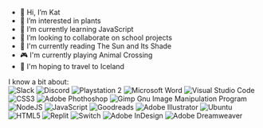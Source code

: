 - 👋 Hi, I’m Kat
- 👀 I’m interested in plants
- 🌱 I’m currently learning JavaScript
- 💞️ I’m looking to collaborate on school projects
- 📖 I'm currently reading The Sun and Its Shade
- 🎮 I'm currently playing Animal Crossing
- 🛫 I'm hoping to travel to Iceland
<!-- - 📫 How to reach me ...-->

<!---
ktannehill/ktannehill is a ✨ special ✨ repository because its `README.md` (this file) appears on your GitHub profile.
You can click the Preview link to take a look at your changes.
--->

<!-- <img src="" alt="" style="max-width:100%"> -->

<p>I know a bit about: <br>
  <!-- Purple -->
  <img src="https://img.shields.io/badge/Slack-4A154B?style=for-the-badge&logo=slack&logoColor=white" alt="Slack" style="max-width:100%">
  <img src="https://img.shields.io/badge/Discord-%235865F2.svg?style=for-the-badge&logo=discord&logoColor=white" alt="Discord" style="max-width:100%">
  <!-- Blue-->
  <img src="https://img.shields.io/badge/Playstation%202-003791?style=for-the-badge&logo=playstation-2&logoColor=white" alt="Playstation 2" style="max-width:100%">
  <img src="https://img.shields.io/badge/Microsoft_Word-2B579A?style=for-the-badge&logo=microsoft-word&logoColor=white" alt="Microsoft Word" style="max-width:100%">
  <img src="https://img.shields.io/badge/Visual%20Studio%20Code-0078d7.svg?style=for-the-badge&logo=visual-studio-code&logoColor=white" alt="Visual Studio Code" style="max-width:100%">
  <img src="https://img.shields.io/badge/css3-%231572B6.svg?style=for-the-badge&logo=css3&logoColor=white" alt="CSS3" style="max-width:100%">
  <img src="https://img.shields.io/badge/adobe%20photoshop-%2331A8FF.svg?style=for-the-badge&logo=adobe%20photoshop&logoColor=white" alt="Adobe Phothoshop" style="max-width: 100%;">
  <img src="https://img.shields.io/badge/Gimp-657D8B?style=for-the-badge&logo=gimp&logoColor=FFFFFF" alt="Gimp Gnu Image Manipulation Program" style="max-width: 100%;">
  <!-- Green -->
  <img src="https://img.shields.io/badge/node.js-6DA55F?style=for-the-badge&logo=node.js&logoColor=white" alt="NodeJS" style="max-width:100%">
  <!-- Yellow -->
  <img src="https://img.shields.io/badge/javascript-%23323330.svg?style=for-the-badge&logo=javascript&logoColor=%23F7DF1E" alt="JavaScript" style="max-width:100%">
  <img src="https://img.shields.io/badge/Goodreads-F3F1EA?style=for-the-badge&logo=goodreads&logoColor=372213" alt="Goodreads" style="max-width:100%">
  <img src="https://img.shields.io/badge/adobe%20illustrator-%23FF9A00.svg?style=for-the-badge&logo=adobe%20illustrator&logoColor=white" alt="Adobe Illustrator" style="max-width: 100%;">
  <!-- Orange -->
  <img src="https://img.shields.io/badge/Ubuntu-E95420?style=for-the-badge&logo=ubuntu&logoColor=white" alt="Ubuntu" style="max-width:100%">
  <img src="https://img.shields.io/badge/html5-%23E34F26.svg?style=for-the-badge&logo=html5&logoColor=white" alt="HTML5" style="max-width:100%">
  <!-- Red -->
  <img src="https://img.shields.io/badge/Replit-DD1200?style=for-the-badge&logo=Replit&logoColor=white" alt="Replit" style="max-width:100%">
  <img src="https://img.shields.io/badge/Switch-E60012?style=for-the-badge&logo=nintendo-switch&logoColor=white" alt="Switch" style="max-width:100%">
  <img src="https://img.shields.io/badge/Adobe%20InDesign-49021F?style=for-the-badge&logo=adobeindesign&logoColor=white" alt="Adobe InDesign" style="max-width: 100%;">
  <!-- Pink -->
  <img src="https://img.shields.io/badge/Adobe%20Dreamweaver-FF61F6.svg?style=for-the-badge&logo=Adobe%20Dreamweaver&logoColor=white" alt="Adobe Dreamweaver" style="max-width: 100%;">
</p>

<!--<p>
![BuyMeACoffee](https://img.shields.io/badge/Buy%20Me%20a%20Coffee-ffdd00?style=for-the-badge&logo=buy-me-a-coffee&logoColor=black)
</p>-->
